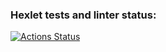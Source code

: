 ### Hexlet tests and linter status:
[![Actions Status](https://github.com/AnnRomm/php-project-48/actions/workflows/hexlet-check.yml/badge.svg)](https://github.com/AnnRomm/php-project-48/actions)